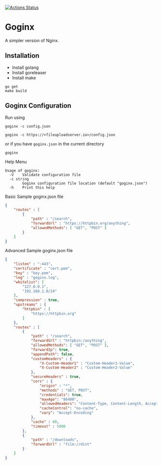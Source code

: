 [![Actions Status](https://github.com/aravinth2094/goginx/workflows/Go%20Build/badge.svg)](https://github.com/aravinth2094/goginx/actions)
# Goginx
A simpler version of Nginx.

## Installation
* Install golang
* Install goreleaser
* Install make
```shell
go get
make build
```

## Goginx Configuration
Run using
```shell
goginx -c config.json
```
```shell
goginx -c https://<fileuploadserver.io>/config.json
```
or if you have ```goginx.json``` in the current directory
```shell
goginx
```
Help Menu
```shell
Usage of goginx:
  -V    Validate configuration file
  -c string
        Goginx configuration file location (default "goginx.json")
  -h    Print this help
```
Basic Sample goginx.json file
```json
{
    "routes" : [
        {
            "path" : "/search",
            "forwardUrl" : "https://httpbin.org/anything",
            "allowedMethods": [ "GET", "POST" ]
        }
    ]
}
```

Advanced Sample goginx.json file
```json
{
    "listen" : ":443",
    "certificate" : "cert.pem",
    "key" : "key.pem",
    "log" : "goginx.log",
    "whitelist": [
        "127.0.0.1",
        "192.168.1.0/24"
    ],
    "compression" : true,
    "upstreams" : {
        "httpbin" : [
            "https://httpbin.org"
        ]
    },
    "routes" : [
        {
            "path" : "/search",
            "forwardUrl" : "httpbin:/anything",
            "allowedMethods": [ "GET", "POST" ],
            "forwardIp": true,
            "appendPath": false,
            "customHeaders" : {
                "X-Custom-Header1" : "Custom-Header1-Value",
                "X-Custom-Header2" : "Custom-Header2-Value"
            },
            "secureHeaders" : true,
            "cors" : {
                "origin" : "*",
                "methods" : "GET, POST",
                "credentials": true,
                "maxAge": "86400",
                "allowedHeaders": "Content-Type, Content-Length, Accept-Encoding, X-CSRF-Token, Authorization",
                "cacheControl": "no-cache",
                "vary": "Accept-Encoding"
            },
            "cache" : 60,
            "timeout" : 5000
        },
        {
            "path" : "/downloads",
            "forwardUrl" : "file://dist"
        }
    ]
}
```